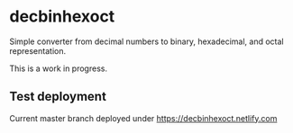 # decbinhexoct

Simple converter from decimal numbers to binary, hexadecimal, and octal representation.

This is a work in progress.

## Test deployment

Current master branch deployed under <https://decbinhexoct.netlify.com>
